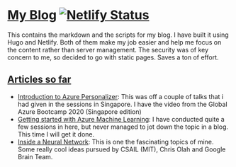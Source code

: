 # [My Blog](https://pipinstall.me) [![Netlify Status](https://api.netlify.com/api/v1/badges/ce1f6a54-8b55-4cb6-852a-579503505293/deploy-status)](https://app.netlify.com/sites/setuc/deploys)

This contains the markdown and the scripts for my blog. I have built it using Hugo and Netlify. Both of them make my job 
easier and help me focus on the content rather than server management. The security was of key concern to me, so decided
to go with static pages. Saves a ton of effort.  

## [Articles so far](https://pipinstall.me)
* [Introduction to Azure Personalizer](https://pipinstall.me/introduction_to_azure_personalizer/): This was off a couple of talks that i had given in the sessions in Singapore. I have the video  from the Global Azure Bootcamp 2020 (Singapore edition)
* [Getting started with Azure Machine Learning](https://pipinstall.me/getting_started_with_aml/): I have conducted quite a few sessions in here, but never managed to jot down the topic in a blog. This time I will get it done. 
* [Inside a Neural Network](https://pipinstall.me/inside_a_neural_network/): This is one the fascinating topics of mine. Some really cool ideas pursued by CSAIL (MIT), Chris Olah and Google Brain Team. 
